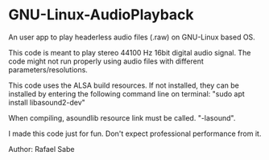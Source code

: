 # GNU-Linux-AudioPlayback
An user app to play headerless audio files (.raw) on GNU-Linux based OS.

This code is meant to play stereo 44100 Hz 16bit digital audio signal. The code might not run properly using audio files with different parameters/resolutions.

This code uses the ALSA build resources. If not installed, they can be installed by entering the following command line on terminal: 
"sudo apt install libasound2-dev"

When compiling, asoundlib resource link must be called. "-lasound".

I made this code just for fun. Don't expect professional performance from it.

Author: Rafael Sabe
